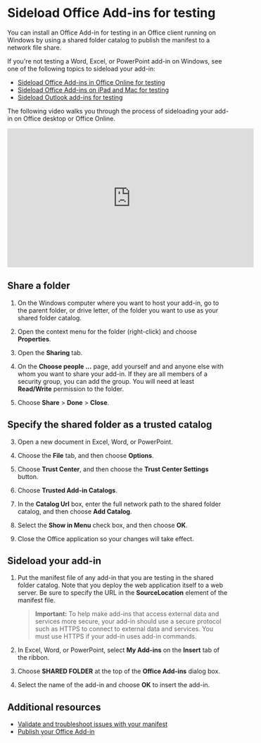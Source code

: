 
# Sideload Office Add-ins for testing

You can install an Office Add-in for testing in an Office client running on Windows by using a shared folder catalog to publish the manifest to a network file share. 

If you're not testing a Word, Excel, or PowerPoint add-in on Windows, see one of the following topics to sideload your add-in:

- [Sideload Office Add-ins in Office Online for testing](sideload-office-add-ins-for-testing.md)
- [Sideload Office Add-ins on iPad and Mac for testing](sideload-an-office-add-in-on-ipad-and-mac.md)
- [Sideload Outlook add-ins for testing](sideload-outlook-add-ins-for-testing.md)

The following video walks you through the process of sideloading your add-in on Office desktop or Office Online.

<iframe width="560" height="315" src="https://www.youtube.com/embed/XXsAw2UUiQo" frameborder="0" allowfullscreen></iframe>


## Share a folder

1. On the Windows computer where you want to host your add-in, go to the parent folder, or drive letter, of the folder you want to use as your shared folder catalog.

2. Open the context menu for the folder (right-click) and choose **Properties**.

3. Open the **Sharing** tab.

4. On the **Choose people ...** page, add yourself and and anyone else with whom you want to share your add-in. If they are all members of a security group, you can add the group. You will need at least **Read/Write** permission to the folder. 

5. Choose **Share** > **Done** > **Close**.

## Specify the shared folder as a trusted catalog

      
3. Open a new document in Excel, Word, or PowerPoint.
    
4. Choose the **File** tab, and then choose **Options**.
    
5. Choose **Trust Center**, and then choose the  **Trust Center Settings** button.
    
6. Choose  **Trusted Add-in Catalogs**.
    
7. In the  **Catalog Url** box, enter the full network path to the shared folder catalog, and then choose **Add Catalog**.
    
8. Select the **Show in Menu** check box, and then choose **OK**.

9. Close the Office application so your changes will take effect.
    
## Sideload your add-in


1. Put the manifest file of any add-in that you are testing in the shared folder catalog. Note that you deploy the web application itself to a web server. Be sure to specify the URL in the **SourceLocation** element of the manifest file.

    >**Important:**  To help make add-ins that access external data and services more secure, your add-in should use a secure protocol such as HTTPS to connect to external data and services. You must use HTTPS if your add-in uses add-in commands.

2. In Excel, Word, or PowerPoint, select **My Add-ins** on the **Insert** tab of the ribbon.

3. Choose **SHARED FOLDER** at the top of the **Office Add-ins** dialog box.

4. Select the name of the add-in and choose **OK** to insert the add-in.


## Additional resources

- [Validate and troubleshoot issues with your manifest](troubleshoot-manifest.md)
- [Publish your Office Add-in](../publish/publish.md)
    
